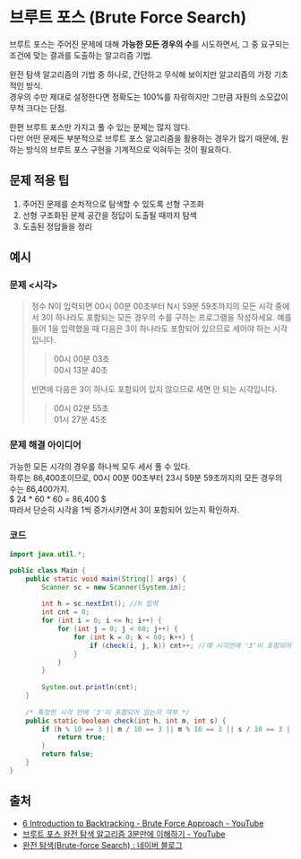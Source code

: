 # 브루트 포스 (Brute Force Search)

브루트 포스는 주어진 문제에 대해 **가능한 모든 경우의 수**를 시도하면서, 그 중 요구되는 조건에 맞는 결과를 도출하는 알고리즘 기법.

완전 탐색 알고리즘의 기법 중 하나로, 간단하고 무식해 보이지만 알고리즘의 가장 기초적인 방식.  
경우의 수만 제대로 설정한다면 정확도는 100%를 자랑하지만 그만큼 자원의 소모값이 무척 크다는 단점.

한편 브루트 포스만 가지고 풀 수 있는 문제는 많지 않다.  
다만 어떤 문제든 부분적으로 브루트 포스 알고리즘을 활용하는 경우가 많기 때문에, 원하는 방식의 브루트 포스 구현을 기계적으로 익혀두는 것이 필요하다.

## 문제 적용 팁

1. 주어진 문제를 순차적으로 탐색할 수 있도록 선형 구조화
2. 선형 구조화된 문제 공간을 정답이 도출될 때까지 탐색
3. 도출된 정답들을 정리

## 예시

### 문제 <시각>

> 정수 N이 입력되면 00시 00분 00초부터 N시 59분 59초까지의 모든 시각 중에서 3이 하나라도 포함되는 모든 경우의 수를 구하는 프로그램을 작성하세요. 예를 들어 1을 입력했을 때 다음은 3이 하나라도 포함되어 있으므로 세어야 하는 시각입니다.
>
> > 00시 00분 03초  
> > 00시 13분 40초
>
> 반면에 다음은 3이 하나도 포함되어 있지 않으므로 세면 안 되는 시각입니다.
>
> > 00시 02분 55초  
> > 01시 27분 45초

### 문제 해결 아이디어

가능한 모든 시각의 경우를 하나씩 모두 세서 풀 수 있다.  
하루는 86,400초이므로, 00시 00분 00초부터 23시 59분 59초까지의 모든 경우의 수는 86,400가지.  
$ 24 * 60 * 60 = 86,400 $  
따라서 단순히 시각을 1씩 증가시키면서 3이 포함되어 있는지 확인하자.

### 코드

```java
import java.util.*;

public class Main {
    public static void main(String[] args) {
        Scanner sc = new Scanner(System.in);
        
        int h = sc.nextInt(); //h 입력
        int cnt = 0;
        for (int i = 0; i <= h; i++) {
            for (int j = 0; j < 60; j++) {
                for (int k = 0; k < 60; k++) {
                    if (check(i, j, k)) cnt++; //매 시각안에 '3'이 포함되어 있으면 카운트 증가
                }
            }
        }
        
        System.out.println(cnt);
    }
    
    /* 특정한 시각 안에 '3'이 포함되어 있는지 여부 */
    public static boolean check(int h, int m, int s) {
        if (h % 10 == 3 || m / 10 == 3 || m % 10 == 3 || s / 10 == 3 || s % 10 == 3) {
            return true;
        }
        return false;
    }
}
```

## 출처

- [6 Introduction to Backtracking - Brute Force Approach - YouTube](https://www.youtube.com/watch?v=DKCbsiDBN6c)
- [브루트 포스 완전 탐색 알고리즘 3분만에 이해하기 - YouTube](https://www.youtube.com/watch?v=ZNa9-86uVEA)
- [완전 탐색(Brute-force Search) : 네이버 블로그](https://blog.naver.com/kks227/220769870195)
